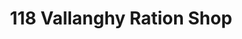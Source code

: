 ---
title: "118 Vallanghy Ration Shop"
url: /nemmara/118-vallanghy-ration-shop/
shop: convenience
---